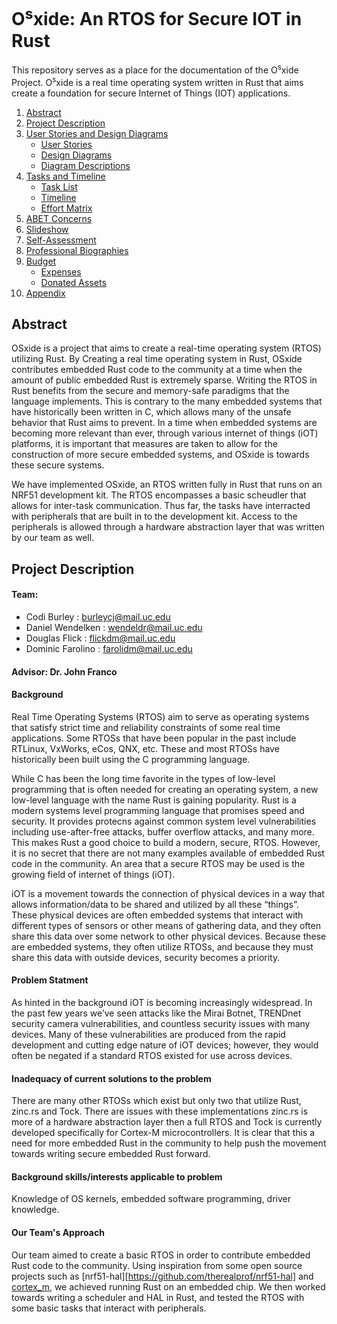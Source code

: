 # O<sup>s</sup>xide: An RTOS for Secure IOT in Rust

This repository serves as a place for the documentation of the O<sup>s</sup>xide Project. O<sup>s</sup>xide is a real time operating system written in Rust that aims create a foundation for secure Internet of Things (IOT) applications. 


1. [Abstract](#abstract)
2. [Project Description](#project-description)
3. [User Stories and Design Diagrams](#user-stories-and-design-diagrams)
   * [User Stories](#user-stories)
   * [Design Diagrams](#design-diagrams)
   * [Diagram Descriptions](#diagram-descriptions)
4. [Tasks and Timeline](#tasks-and-timeline)
   * [Task List](#task-list)
   * [Timeline](#timeline)
   * [Effort Matrix](#effort-matrix)
5. [ABET Concerns](#abet-concerns)
6. [Slideshow](#slideshow)
7. [Self-Assessment](#self-assessment)
8. [Professional Biographies](#professional-biographies)
9. [Budget](#budget)
   * [Expenses](#expenses)
   * [Donated Assets](#donated-assets)
10. [Appendix](#appendix)


## Abstract
OSxide is a project that aims to create a real-time operating system (RTOS) utilizing Rust. By Creating a real time operating system in Rust, OSxide contributes embedded Rust code to the community at a time when the amount of public embedded Rust is extremely sparse. Writing the RTOS in Rust benefits from the secure and memory-safe paradigms that the language implements. This is contrary to the many embedded systems that have historically been written in C, which allows many of the unsafe behavior that Rust aims to prevent. In a time when embedded systems are becoming more relevant than ever, through various internet of things (iOT) platforms, it is important that measures are taken to allow for the construction of more secure embedded systems, and OSxide is towards these secure systems.

We have implemented OSxide, an RTOS written fully in Rust that runs on an NRF51 development kit. The RTOS encompasses a basic scheudler that allows for inter-task communication. Thus far, the tasks have interracted with peripherals that are built in to the development kit. Access to the peripherals is allowed through a hardware abstraction layer that was written by our team as well.

## Project Description

#### Team:
- Codi Burley       : burleycj@mail.uc.edu
- Daniel Wendelken  : wendeldr@mail.uc.edu
- Douglas Flick     : flickdm@mail.uc.edu
- Dominic Farolino  : farolidm@mail.uc.edu

#### Advisor: Dr. John Franco

#### Background
Real Time Operating Systems (RTOS) aim to serve as operating systems that satisfy strict time and reliability constraints of some real time applications. Some RTOSs that have been popular in the past include RTLinux, VxWorks, eCos, QNX, etc. These and most RTOSs have historically been built using the C programming language.

While C has been the long time favorite in the types of low-level programming that is often needed for creating an operating system, a new low-level language with the name Rust is gaining popularity. Rust is a modern systems level programming language that promises speed and security. It provides protecns against common system level vulnerabilities including use-after-free attacks, buffer overflow attacks, and many more. This makes Rust a good choice to build a modern, secure, RTOS. However, it is no secret that there are not many examples available of embedded Rust code in the community. An area that a secure RTOS may be used is the growing field of internet of things (iOT).

iOT is a movement towards the connection of physical devices in a way that allows information/data to be shared and utilized by all these “things”. These physical devices are often embedded systems that interact with different types of sensors or other means of gathering data, and they often share this data over some network to other physical devices. Because these are embedded systems, they often utilize RTOSs, and because they must share this data with outside devices, security becomes a priority.

#### Problem Statment
As hinted in the background iOT is becoming increasingly widespread.  In the past few years we’ve seen attacks like the Mirai Botnet, TRENDnet security camera vulnerabilities, and countless security issues with many devices.  Many of these vulnerabilities are produced from the rapid development and cutting edge nature of iOT devices; however, they would often be negated if a standard RTOS existed for use across devices.

#### Inadequacy of current solutions to the problem
There are many other RTOSs which exist but only two that utilize Rust, zinc.rs and Tock.  There are issues with these implementations zinc.rs is more of a hardware abstraction layer then a full RTOS and Tock is currently developed specifically for Cortex-M microcontrollers. It is clear that this a need for more embedded Rust in the community to help push the movement towards writing secure embedded Rust forward.

#### Background skills/interests applicable to problem
Knowledge of OS kernels, embedded software programming, driver knowledge.

#### Our Team's Approach
Our team aimed to create a basic RTOS in order to contribute embedded Rust code to the community. Using inspiration from some open source projects such as [nrf51-hal][https://github.com/therealprof/nrf51-hal] and [cortex_m](https://github.com/japaric/cortex-m), we achieved running Rust on an embedded chip. We then worked towards writing a scheduler and HAL in Rust, and tested the RTOS with some basic tasks that interact with peripherals.
